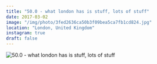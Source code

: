 ```yaml
---
title: "50.0 - what london has is stuff, lots of stuff"
date: 2017-03-02
image: "/img/photo/3fed2636ca50b3f09bea5ca7fb1cd824.jpg"
location: "London, United Kingdom"
instagram: true
draft: false
---
```


![50.0 - what london has is stuff, lots of stuff](/img/photo/3fed2636ca50b3f09bea5ca7fb1cd824.jpg)

